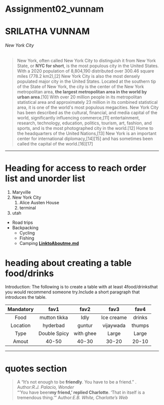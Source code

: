 # Assignment02_vunnam
# SRILATHA VUNNAM
###### New York City


>New York, often called New York City to distinguish it from New York State, or **NYC for short**, is the most populous city in the United States. With a 2020 population of 8,804,190 distributed over 300.46 square miles (778.2 km2),[2] New York City is also the most densely populated major city in the United States. Located at the southern tip of the State of New York, the city is the center of the New York metropolitan area, **the largest metropolitan area in the world by urban area**.[10] With over 20 million people in its metropolitan statistical area and approximately 23 million in its combined statistical area, it is one of the world's most populous megacities. New York City has been described as the cultural, financial, and media capital of the world, significantly influencing commerce,[11] entertainment, research, technology, education, politics, tourism, art, fashion, and sports, and is the most photographed city in the world.[12] Home to the headquarters of the United Nations,[13] New York is an important center for international diplomacy,[14][15] and has sometimes been called the capital of the world.[16][17]
***
# Heading for access to reach order list and unorder list
1. Maryville 
2. New York City
   1. Alice Austen House
   2. terminal
3. utah
 * Road trips
 * Backpacking
   * Cycling
   * Fishing
   * Camping
**[LinktoAboutme.md](AboutMe.md)**

# heading about creating a table food/drinks

Introduction:
 The following is to create a table with at least 4food/drinksthat you would recommend someone try.Include a short paragraph that introduces the table.

|Mandatory|fav1              |fav2            |fav3               |fav4           |
|:------: | :--------:       | :-------:      | :-------:         | :-------:     |
|Food     |mutton tikka      |Idly            |Ice creame         |drinks         |
|Location |hyderbad          |guntur          |vijaywada          |thumps         |
|Type     |Double Spicy      |with ghee       |Large              |Large          |
|Amout    |40-50             |40-30           |30-20              |20-10          |

----
# quotes section
>A “It’s not enough to be **friendly**. You have to be a friend.” .
>Author:*R.J. Palacio, Wonder* <br>
>“‘You have been**my friend,’ replied Charlotte**. ‘That in itself is a tremendous thing.’” 
>Author:*E.B. White, Charlotte’s Web*


















